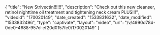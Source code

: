 {
    "title": "New Strivectin!!!!!!",
    "description": "Check out this new cleanser, retinol nighttime oil treatment and tightening neck cream PLUS!!!",
    "videoid": "170020149",
    "date_created": "1533831632",
    "date_modified": "1533832496",
    "type": "captivate",
    "layout": "video",
    "url": "\/v\/4990d78d-0de0-4688-957d-ef20d0157fe0\/170020149"
}